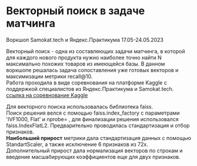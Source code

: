 # Векторный поиск в задаче матчинга

Воркшоп Samokat.tech и Яндекс.Практикума 17.05-24.05.2023

Векторный поиск - одна из составляющих задачи матчинга, в которой для каждого нового продукта нужно наиболее точно найти N максимально похожих товаров из имеющейся базы.
В данном воркшопе решалась задача сопоставления уже готовых векторов и максимизации метрики recall@10. </br>
Работа проходила в виде соревнования на платформе Kaggle с поддержкой специалистов из Яндекс.Практикума и Samokat.tech.</br>
[ссылка на соревнование Kaggle](https://www.kaggle.com/competitions/samokattechworkshop/overview)

Для векторного поиска использовалась библиотека faiss.</br>
Поиск решения велся с помощью faiss.index_factory с параметрами 'IVF1000, Flat' и nprobe=  , для финализации решения использовался faiss.IndexFlatL2. Предварительно проводилась стандартизация и отбор признаков.</br>
**Наибольший прирост** метрики дала стандартизация данных с помощью StandartScaler, а также исключение 6 признаков из 72х.
Дополнительный прирост дала нормализация векторов по строкам и введение масшабирующих коэффициентов еще для двух признаков.
